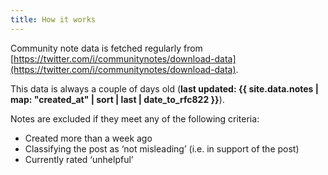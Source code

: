 ```yaml
---
title: How it works
---
```


Community note data is fetched regularly from [https://twitter.com/i/communitynotes/download-data](https://twitter.com/i/communitynotes/download-data).

This data is always a couple of days old (**last updated: <span id="updatedAt">{{ site.data.notes | map: "created_at" | sort | last | date_to_rfc822 }}</span>**).

Notes are excluded if they meet any of the following criteria:

* Created more than a week ago
* Classifying the post as ‘not misleading’ (i.e. in support of the post)
* Currently rated ‘unhelpful’

<script>
  const dt = document.getElementById('updatedAt');
  const rel = luxon.DateTime.fromRFC2822(dt.textContent).toRelative();
  dt.textContent = rel;
</script>
